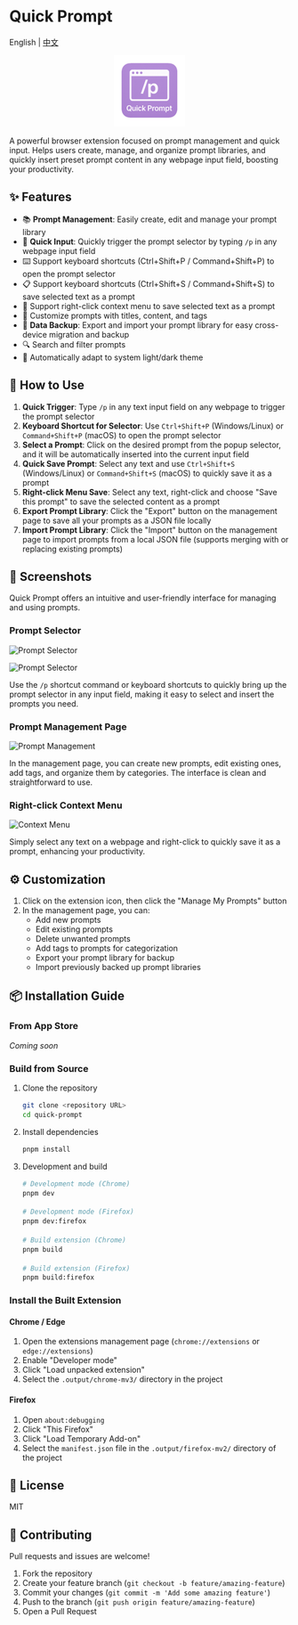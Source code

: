 # Quick Prompt

English | [中文](./README.md)

<p align="center">
  <img src="./assets/icon.png" alt="Quick Prompt Logo" width="128" style="background: transparent;">
</p>

A powerful browser extension focused on prompt management and quick input. Helps users create, manage, and organize prompt libraries, and quickly insert preset prompt content in any webpage input field, boosting your productivity.

## ✨ Features

- 📚 **Prompt Management**: Easily create, edit and manage your prompt library
- 🚀 **Quick Input**: Quickly trigger the prompt selector by typing `/p` in any webpage input field
- ⌨️ Support keyboard shortcuts (Ctrl+Shift+P / Command+Shift+P) to open the prompt selector
- 📋 Support keyboard shortcuts (Ctrl+Shift+S / Command+Shift+S) to save selected text as a prompt
- 📑 Support right-click context menu to save selected text as a prompt
- 🎯 Customize prompts with titles, content, and tags
- 💾 **Data Backup**: Export and import your prompt library for easy cross-device migration and backup
- 🔍 Search and filter prompts
- 🌙 Automatically adapt to system light/dark theme

## 🚀 How to Use

1. **Quick Trigger**: Type `/p` in any text input field on any webpage to trigger the prompt selector
2. **Keyboard Shortcut for Selector**: Use `Ctrl+Shift+P` (Windows/Linux) or `Command+Shift+P` (macOS) to open the prompt selector
3. **Select a Prompt**: Click on the desired prompt from the popup selector, and it will be automatically inserted into the current input field
4. **Quick Save Prompt**: Select any text and use `Ctrl+Shift+S` (Windows/Linux) or `Command+Shift+S` (macOS) to quickly save it as a prompt
5. **Right-click Menu Save**: Select any text, right-click and choose "Save this prompt" to save the selected content as a prompt
6. **Export Prompt Library**: Click the "Export" button on the management page to save all your prompts as a JSON file locally
7. **Import Prompt Library**: Click the "Import" button on the management page to import prompts from a local JSON file (supports merging with or replacing existing prompts)

## 📸 Screenshots

Quick Prompt offers an intuitive and user-friendly interface for managing and using prompts.

### Prompt Selector

![Prompt Selector](https://github.com/user-attachments/assets/d20d493f-70d2-4420-a797-f4c00f1439f4)

![Prompt Selector](https://github.com/user-attachments/assets/22d9d30c-b4c3-4e34-a0a0-8ef51e2cb942)

Use the `/p` shortcut command or keyboard shortcuts to quickly bring up the prompt selector in any input field, making it easy to select and insert the prompts you need.

### Prompt Management Page

![Prompt Management](https://github.com/user-attachments/assets/033822b6-64a7-4994-9336-2dbba7354702)

In the management page, you can create new prompts, edit existing ones, add tags, and organize them by categories. The interface is clean and straightforward to use.

### Right-click Context Menu

![Context Menu](https://github.com/user-attachments/assets/17fc3bfd-3fa4-4b0b-ae1a-5cfd0b62be2e)

Simply select any text on a webpage and right-click to quickly save it as a prompt, enhancing your productivity.

## ⚙️ Customization

1. Click on the extension icon, then click the "Manage My Prompts" button
2. In the management page, you can:
   - Add new prompts
   - Edit existing prompts
   - Delete unwanted prompts
   - Add tags to prompts for categorization
   - Export your prompt library for backup
   - Import previously backed up prompt libraries

## 📦 Installation Guide

### From App Store

_Coming soon_

### Build from Source

1. Clone the repository
   ```bash
   git clone <repository URL>
   cd quick-prompt
   ```

2. Install dependencies
   ```bash
   pnpm install
   ```

3. Development and build
   ```bash
   # Development mode (Chrome)
   pnpm dev
   
   # Development mode (Firefox)
   pnpm dev:firefox
   
   # Build extension (Chrome)
   pnpm build
   
   # Build extension (Firefox)
   pnpm build:firefox
   ```

### Install the Built Extension

#### Chrome / Edge
1. Open the extensions management page (`chrome://extensions` or `edge://extensions`)
2. Enable "Developer mode"
3. Click "Load unpacked extension"
4. Select the `.output/chrome-mv3/` directory in the project

#### Firefox
1. Open `about:debugging`
2. Click "This Firefox"
3. Click "Load Temporary Add-on"
4. Select the `manifest.json` file in the `.output/firefox-mv2/` directory of the project

## 📄 License

MIT

## 🤝 Contributing

Pull requests and issues are welcome!

1. Fork the repository
2. Create your feature branch (`git checkout -b feature/amazing-feature`)
3. Commit your changes (`git commit -m 'Add some amazing feature'`)
4. Push to the branch (`git push origin feature/amazing-feature`)
5. Open a Pull Request 
